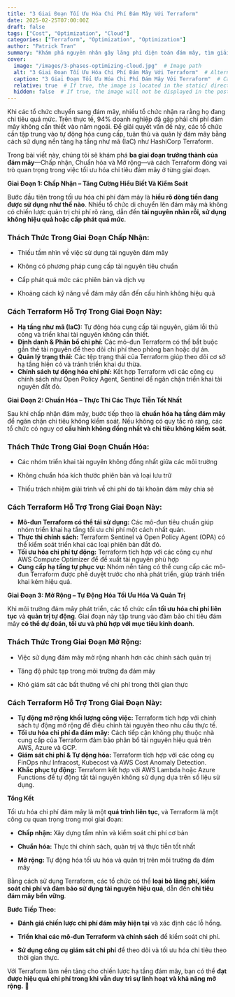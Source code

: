 ```yaml
---
title: "3 Giai Đoạn Tối Ưu Hóa Chi Phí Đám Mây Với Terraform"
date: 2025-02-25T07:00:00Z
draft: false
tags: ["Cost", "Optimization", "Cloud"]
categories: ["Terraform", "Optimization", "Optimization"]
author: "Patrick Tran"
summary: "Khám phá nguyên nhân gây lãng phí điện toán đám mây, tìm giải pháp tối ưu hóa chi tiêu và tìm hiểu cách HashiCorp Terraform tối ưu hóa chi tiêu cho điện toán đám mây ở mọi giai đoạn phát triển của tổ chức bạn."
cover:
  image: "/images/3-phases-optimizing-cloud.jpg"  # Image path
  alt: "3 Giai Đoạn Tối Ưu Hóa Chi Phí Đám Mây Với Terraform"  # Alternative text if the image fails to load
  caption: "3 Giai Đoạn Tối Ưu Hóa Chi Phí Đám Mây Với Terraform"  # Caption below the image (optional)
  relative: true  # If true, the image is located in the static/ directory
  hidden: false  # If true, the image will not be displayed in the post, only on the post list
---
```

Khi các tổ chức chuyển sang đám mây, nhiều tổ chức nhận ra rằng họ đang chi tiêu quá mức. Trên thực tế, 94% doanh nghiệp đã gặp phải chi phí đám mây không cần thiết vào năm ngoái. Để giải quyết vấn đề này, các tổ chức cần tập trung vào tự động hóa cung cấp, tuân thủ và quản lý đám mây bằng cách sử dụng nền tảng hạ tầng như mã (IaC) như HashiCorp Terraform.

Trong bài viết này, chúng tôi sẽ khám phá **ba giai đoạn trưởng thành của đám mây**—Chấp nhận, Chuẩn hóa và Mở rộng—và cách Terraform đóng vai trò quan trọng trong việc tối ưu hóa chi tiêu đám mây ở từng giai đoạn.

**Giai Đoạn 1: Chấp Nhận – Tăng Cường Hiểu Biết Và Kiểm Soát**

Bước đầu tiên trong tối ưu hóa chi phí đám mây là **hiểu rõ dòng tiền đang được sử dụng như thế nào**. Nhiều tổ chức di chuyển lên đám mây mà không có chiến lược quản trị chi phí rõ ràng, dẫn đến **tài nguyên nhàn rỗi, sử dụng không hiệu quả hoặc cấp phát quá mức**.

### **Thách Thức Trong Giai Đoạn Chấp Nhận:**

*   Thiếu tầm nhìn về việc sử dụng tài nguyên đám mây
    
*   Không có phương pháp cung cấp tài nguyên tiêu chuẩn
    
*   Cấp phát quá mức các phiên bản và dịch vụ
    
*   Khoảng cách kỹ năng về đám mây dẫn đến cấu hình không hiệu quả
    

### **Cách Terraform Hỗ Trợ Trong Giai Đoạn Này:**

*   **Hạ tầng như mã (IaC):** Tự động hóa cung cấp tài nguyên, giảm lỗi thủ công và triển khai tài nguyên không cần thiết.
*   **Định danh & Phân bổ chi phí:** Các mô-đun Terraform có thể bắt buộc gắn thẻ tài nguyên để theo dõi chi phí theo phòng ban hoặc dự án.
*   **Quản lý trạng thái:** Các tệp trạng thái của Terraform giúp theo dõi cơ sở hạ tầng hiện có và tránh triển khai dư thừa.
*   **Chính sách tự động hóa chi phí:** Kết hợp Terraform với các công cụ chính sách như Open Policy Agent, Sentinel để ngăn chặn triển khai tài nguyên đắt đỏ.

**Giai Đoạn 2: Chuẩn Hóa – Thực Thi Các Thực Tiễn Tốt Nhất**

Sau khi chấp nhận đám mây, bước tiếp theo là **chuẩn hóa hạ tầng đám mây** để ngăn chặn chi tiêu không kiểm soát. Nếu không có quy tắc rõ ràng, các tổ chức có nguy cơ **cấu hình không đồng nhất và chi tiêu không kiểm soát**.

### **Thách Thức Trong Giai Đoạn Chuẩn Hóa:**

*   Các nhóm triển khai tài nguyên không đồng nhất giữa các môi trường
    
*   Không chuẩn hóa kích thước phiên bản và loại lưu trữ
    
*   Thiếu trách nhiệm giải trình về chi phí do tài khoản đám mây chia sẻ
    

### **Cách Terraform Hỗ Trợ Trong Giai Đoạn Này:**

*   **Mô-đun Terraform có thể tái sử dụng:** Các mô-đun tiêu chuẩn giúp nhóm triển khai hạ tầng tối ưu chi phí một cách nhất quán.
*   **Thực thi chính sách:** Terraform Sentinel và Open Policy Agent (OPA) có thể kiểm soát triển khai các loại phiên bản đắt đỏ.
*   **Tối ưu hóa chi phí tự động:** Terraform tích hợp với các công cụ như AWS Compute Optimizer để đề xuất tài nguyên phù hợp
*   **Cung cấp hạ tầng tự phục vụ:** Nhóm nền tảng có thể cung cấp các mô-đun Terraform được phê duyệt trước cho nhà phát triển, giúp tránh triển khai kém hiệu quả.

**Giai Đoạn 3: Mở Rộng – Tự Động Hóa Tối Ưu Hóa Và Quản Trị**

Khi môi trường đám mây phát triển, các tổ chức cần **tối ưu hóa chi phí liên tục** và **quản trị tự động**. Giai đoạn này tập trung vào đảm bảo chi tiêu đám mây **có thể dự đoán, tối ưu và phù hợp với mục tiêu kinh doanh**.

### **Thách Thức Trong Giai Đoạn Mở Rộng:**

*   Việc sử dụng đám mây mở rộng nhanh hơn các chính sách quản trị
    
*   Tăng độ phức tạp trong môi trường đa đám mây
    
*   Khó giám sát các bất thường về chi phí trong thời gian thực
    

### **Cách Terraform Hỗ Trợ Trong Giai Đoạn Này:**

*   **Tự động mở rộng khối lượng công việc:** Terraform tích hợp với chính sách tự động mở rộng để điều chỉnh tài nguyên theo nhu cầu thực tế.
*   **Tối ưu hóa chi phí đa đám mây:** Cách tiếp cận không phụ thuộc nhà cung cấp của Terraform đảm bảo phân bổ tài nguyên hiệu quả trên AWS, Azure và GCP.
*   **Giám sát chi phí & Tự động hóa:** Terraform tích hợp với các công cụ FinOps như Infracost, Kubecost và AWS Cost Anomaly Detection.
*   **Khắc phục tự động:** Terraform kết hợp với AWS Lambda hoặc Azure Functions để tự động tắt tài nguyên không sử dụng dựa trên số liệu sử dụng.

**Tổng Kết**

Tối ưu hóa chi phí đám mây là một **quá trình liên tục**, và Terraform là một công cụ quan trọng trong mọi giai đoạn:

*   **Chấp nhận:** Xây dựng tầm nhìn và kiểm soát chi phí cơ bản
    
*   **Chuẩn hóa:** Thực thi chính sách, quản trị và thực tiễn tốt nhất
    
*   **Mở rộng:** Tự động hóa tối ưu hóa và quản trị trên môi trường đa đám mây
    

Bằng cách sử dụng Terraform, các tổ chức có thể **loại bỏ lãng phí, kiểm soát chi phí và đảm bảo sử dụng tài nguyên hiệu quả**, dẫn đến **chi tiêu đám mây bền vững**.

**Bước Tiếp Theo:**

*   **Đánh giá chiến lược chi phí đám mây hiện tại** và xác định các lỗ hổng.
    
*   **Triển khai các mô-đun Terraform và chính sách** để kiểm soát chi phí.
    
*   **Sử dụng công cụ giám sát chi phí** để theo dõi và tối ưu hóa chi tiêu theo thời gian thực.
    

Với Terraform làm nền tảng cho chiến lược hạ tầng đám mây, bạn có thể **đạt được hiệu quả chi phí trong khi vẫn duy trì sự linh hoạt và khả năng mở rộng.** 🚀